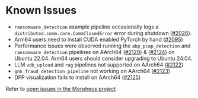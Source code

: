 <!--
SPDX-FileCopyrightText: Copyright (c) 2022-2025, NVIDIA CORPORATION & AFFILIATES. All rights reserved.
SPDX-License-Identifier: Apache-2.0

Licensed under the Apache License, Version 2.0 (the "License");
you may not use this file except in compliance with the License.
You may obtain a copy of the License at

http://www.apache.org/licenses/LICENSE-2.0

Unless required by applicable law or agreed to in writing, software
distributed under the License is distributed on an "AS IS" BASIS,
WITHOUT WARRANTIES OR CONDITIONS OF ANY KIND, either express or implied.
See the License for the specific language governing permissions and
limitations under the License.
-->

# Known Issues

- `ransomware_detection` example pipeline occasionally logs a `distributed.comm.core.CommClosedError` error during shutdown ([#2026](https://github.com/nv-morpheus/Morpheus/issues/2026)).
- Arm64 users need to install CUDA enabled PyTorch by hand ([#2095](https://github.com/nv-morpheus/Morpheus/issues/2095))
- Performance issues were observed running the `abp_pcap_detection` and `ransomware_detection` pipelines on AArch64 ([#2120](https://github.com/nv-morpheus/Morpheus/issues/2120)) & ([#2124](https://github.com/nv-morpheus/Morpheus/issues/2124)) on Ubuntu 22.04. Arm64 users should consider upgrading to Ubuntu 24.04.
- LLM `vdb_upload` and `rag` pipelines not supported on AArch64 ([#2122](https://github.com/nv-morpheus/Morpheus/issues/2122))
- `gnn_fraud_detection_pipeline` not working on AArch64 ([#2123](https://github.com/nv-morpheus/Morpheus/issues/2123))
- DFP visualization fails to install on AArch64 ([#2125](https://github.com/nv-morpheus/Morpheus/issues/2125))

Refer to [open issues in the Morpheus project](https://github.com/nv-morpheus/Morpheus/issues)
